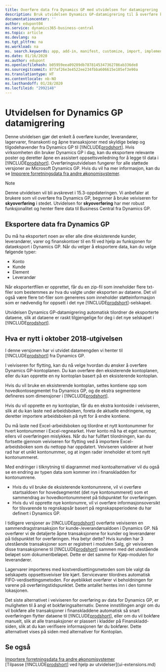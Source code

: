 ```yaml
---
title: Overføre data fra Dynamics GP med utvidelsen for datamigrering | Microsoft-dokumentasjon
description: Bruk utvidelsen Dynamics GP-datamigrering til å overføre kunder, leverandører, lagervarer, finanskonti og åpne transaksjoner med skyldige beløp og tilgodehavender fra Dynamics GP til Business Central.
documentationcenter: ''
author: edupont04
ms.service: dynamics365-business-central
ms.topic: article
ms.devlang: na
ms.tgt_pltfrm: na
ms.workload: na
ms. search.keywords: app, add-in, manifest, customize, import, implement
ms.date: 01/16/2020
ms.author: edupont
ms.openlocfilehash: b05959eea09289db7878145347362786ab336de8
ms.sourcegitcommit: 877af26e3e4522ee234fbba606615e105ef3e90a
ms.translationtype: HT
ms.contentlocale: nb-NO
ms.lasthandoff: 01/28/2020
ms.locfileid: "2992148"
---
```

# <a name="the-dynamics-gp-data-migration-extension"></a>Utvidelsen for Dynamics GP datamigrering 
Denne utvidelsen gjør det enkelt å overføre kunder, leverandører, lagervarer, finanskonti og åpne transaksjoner med skyldige beløp og tilgodehavender fra Dynamics GP til [!INCLUDE[prodshort](includes/prodshort.md)]. Hvis virksomheten din bruker Dynamics GP i dag, kan du eksportere relevante poster og deretter åpne en assistert oppsettsveiledning for å legge til data i [!INCLUDE[prodshort](includes/prodshort.md)]. Overføringsutvidelsen fungerer for alle støttede versjoner av Microsoft Dynamics GP. Hvis du vil ha mer informasjon, kan du se [Imporere forretningsdata fra andre økonomisystemer](across-import-data-configuration-packages.md).

> [!NOTE]
>  Denne utvidelsen vil bli avskrevet i 15.3-oppdateringen. Vi anbefaler at brukere som vil overføre fra Dynamics GP, begynner å bruke veiviseren for **skyoverføring** i stedet. Utvidelsen for **skyoverføring** har mer robust funksjonalitet og henter flere data til Business Central fra Dynamics GP.

## <a name="exporting-data-from-dynamics-gp"></a>Eksportere data fra Dynamics GP
Du må ha eksportert noen av eller alle dine eksisterende kunder, leverandører, varer og finanskontoer til en fil ved hjelp av funksjonen for dataeksport i Dynamics GP. Når du velger å eksportere data, kan du velge følgende typer:

* Konto  
* Kunde  
* Element  
* Leverandør  

Når eksportertfilen er opprettet, får du en zip-fil som inneholder flere txt-filer som bestemmes av hva du valgte under eksporten av dataene.  Det vil også være flere txt-filer som genereres som inneholder støtteinformasjon som er nødvendig for oppsett i det nye [!INCLUDE[prodshort](includes/prodshort.md)]-selskapet.

Utvidelsen Dynamics GP-datamigrering automatisk tilordner de eksporterte dataene, slik at dataene er raskt tilgjengelige for deg i det nye selskapet i [!INCLUDE[prodshort](includes/prodshort.md)].

## <a name="whats-new-in-the-october-2018-release"></a>Hva er nytt i oktober 2018-utgivelsen

I denne versjonen har vi utvidet datamengden vi henter til [!INCLUDE[prodshort](includes/prodshort.md)] fra Dynamics GP.

I veiviseren for flytting, kan du nå velge hvordan du ønsker å overføre Dynamics GP-kontoplanen. Du kan overføre den eksisterende kontoplanen, eller du kan opprette en ny kontoplan basert på en eksisterende kontoplan.  

Hvis du vil bruke en eksisterende kontoplan, settes kontiene opp som hovedkontosegmentet fra Dynamics GP, og de ekstra segmentene defineres som dimensjoner i [!INCLUDE[prodshort](includes/prodshort.md)].  

Hvis du vil opprette en ny kontoplan, får du en ekstra kontoside i veiviseren, slik at du kan laste ned arbeidsboken, foreta de aktuelle endringene, og deretter importere arbeidsboken på nytt for å endre kontiene.  

Du må laste ned Excel-arbeidsboken og tilordne et nytt kontonummer for hvert kontonummer i Excel-regnearket. Hver konto må ha et eget nummer, ellers vil overføringen mislykkes. Når du har fullført tilordningen, kan du fortsette gjennom veiviseren for flytting ved å importere Excel-arbeidsboken som du nettopp har oppdatert. Veiviseren validerer at hver rad har et unikt kontonummer, og at ingen rader inneholder et tomt nytt kontonummeret.  

Med endringer i tilknytning til diagrammet med kontoalternativer vil du også se en endring av typen data som kommer inn i finanskladden for kontonumrene.  

- Hvis du vil bruke de eksisterende kontonumrene, vil vi overføre startsaldoen for hovedsegmentet (det nye kontonummeret) som et sammendrag av hovedkontonummeret på tidspunktet for overføringen.  
- Hvis du vil opprette nye kontonumre, vil vi overføre informasjonsoversikt for tilsvarende to regnskapsår basert på regnskapsperiodene du har definert i Dynamics GP.

I tidligere versjoner av [!INCLUDE[prodshort](includes/prodshort.md)] overførte veiviseren en sammendragstransaksjon for kunde-/everandørsaldoen i Dynamics GP. Nå overfører vi de detaljerte åpne transaksjonene for kunder og leverandører på tidspunktet for overføringen. Hva betyr dette? Hvis kunden har 3 utestående transaksjoner som er registrert i modulen Salg, gir veiviseren disse transaksjonene til [!INCLUDE[prodshort](includes/prodshort.md)] sammen med det utestående beløpet som dokumentbeløpet. Dette er det samme for Kjøp-modulen for leverandører.  

Lagervarer importeres med kostverdisettingsmetoden som ble valgt da selskapets oppsettsveiviser ble kjørt. Servicevarer tilordnes automatisk FIFO-verdisettingsmetoden. For øyeblikket overfører vi beholdningen for varene på overføringstidspunktet.  Dette antallet hentes inn i den tomme lokasjonen.  

Det siste alternativet i veiviseren for overføring av data for Dynamics GP, er muligheten til å angi et bokføringsalternativ. Denne innstillingen angir om du vil bokføre alle transaksjoner i finanskladdene automatisk så snart overføringen flytter dataene til [!INCLUDE[prodshort](includes/prodshort.md)], eller om du vil bokføre manuelt, slik at alle transaksjoner er plassert i kladder på Finanskladd-siden, slik at du kan verifisere informasjonen før du bokfører. Dette alternativet vises på siden med alternativer for Kontoplan.


## <a name="see-also"></a>Se også
[Importere forretningsdata fra andre økonomisystemer](across-import-data-configuration-packages.md)  
[Tilpasse [!INCLUDE[prodshort](includes/prodshort.md)] ved hjelp av utvidelser](ui-extensions.md)  
